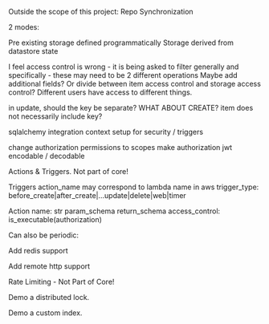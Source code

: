 

Outside the scope of this project: Repo Synchronization

2 modes:

Pre existing storage defined programmatically
Storage derived from datastore state

I feel access control is wrong - it is being asked to filter generally and specifically - these may need to be 2 different operations
Maybe add additional fields? Or divide between item access control and storage access control? 
Different users have access to different things.


in update, should the key be separate? WHAT ABOUT CREATE?
item does not necessarily include key?


sqlalchemy integration
context setup for security / triggers

change authorization permissions to scopes
make authorization jwt encodable / decodable

Actions & Triggers. Not part of core!

Triggers
action_name may correspond to lambda name in aws
trigger_type: before_create|after_create|...update|delete|web|timer

Action
name: str
param_schema
return_schema
access_control: is_executable(authorization)

Can also be periodic:


Add redis support

Add remote http support


Rate Limiting - Not Part of Core!


Demo a distributed lock.


Demo a custom index.
